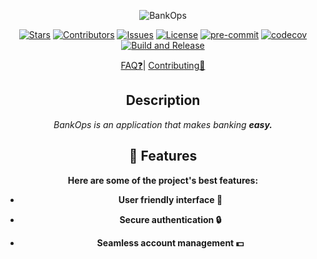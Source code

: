 <div align="center">

![BankOps](https://socialify.git.ci/Luis-Rosario-Alers/BankOps/image?custom_description=%F0%9D%96%A1%F0%9D%96%BA%F0%9D%97%87%F0%9D%97%84%F0%9D%97%82%F0%9D%97%87%F0%9D%97%80+%F0%9D%97%88%F0%9D%97%89%F0%9D%96%BE%F0%9D%97%8B%F0%9D%96%BA%F0%9D%97%8D%F0%9D%97%82%F0%9D%97%88%F0%9D%97%87%F0%9D%97%8C+%F0%9D%96%BD%F0%9D%97%88%F0%9D%97%87%F0%9D%96%BE+%F0%9D%97%8B%F0%9D%97%82%F0%9D%97%80%F0%9D%97%81%F0%9D%97%8D.+%F0%9D%96%AC%F0%9D%96%BA%F0%9D%96%BD%F0%9D%96%BE+%F0%9D%97%90%F0%9D%97%82%F0%9D%97%8D%F0%9D%97%81+%F0%9D%96%AF%F0%9D%97%92%F0%9D%97%8D%F0%9D%97%81%F0%9D%97%88%F0%9D%97%87+%F0%9D%96%BA%F0%9D%97%87%F0%9D%96%BD+%F0%9D%96%AC%F0%9D%97%92%F0%9D%96%B2%F0%9D%96%B0%F0%9D%96%AB.&description=1&language=1&logo=https%3A%2F%2Fexternal-content.duckduckgo.com%2Fiu%2F%3Fu%3Dhttps%253A%252F%252Fpngimg.com%252Fd%252Fbank_PNG3.png%26f%3D1%26nofb%3D1%26ipt%3Dbfcca31582bf812871e23bca43b3fd09990a09834c29b8d2209b25635ebaa9ad%26ipo%3Dimages&name=1&owner=1&theme=Light)

[![Stars](https://img.shields.io/github/stars/Luis-Rosario-Alers/BankOps)](https://github.com/Luis-Rosario-Alers/BankOps/stargazers)
[![Contributors](https://img.shields.io/github/contributors/Luis-Rosario-Alers/BankOps)](https://github.com/Luis-Rosario-Alers/BankOps/graphs/contributors)
[![Issues](https://img.shields.io/github/issues/Luis-Rosario-Alers/BankOps)](https://github.com/Luis-Rosario-Alers/BankOps/issues)
[![License](https://img.shields.io/github/license/Luis-Rosario-Alers/BankOps)](https://github.com/Luis-Rosario-Alers/BankOps/blob/master/LICENSE)
[![pre-commit](https://img.shields.io/badge/pre--commit-enabled-brightgreen?logo=pre-commit)](https://github.com/pre-commit/pre-commit)
[![codecov](https://codecov.io/github/Luis-Rosario-Alers/BankOps/graph/badge.svg?token=OVPU0O07GO)](https://codecov.io/github/Luis-Rosario-Alers/BankOps)
[![Build and Release](https://github.com/Luis-Rosario-Alers/BankOps/actions/workflows/python-build-release.yml/badge.svg)](https://github.com/Luis-Rosario-Alers/BankOps/actions/workflows/python-build-release.yml)

[FAQ❓](FAQ.md)| [Contributing🤝](CONTRIBUTING)

## **Description**

*BankOps is an application that makes banking <b>easy<b>.*

<h2>🧐 Features</h2>

Here are some of the project's best features:

* User friendly interface 🤌

* Secure authentication 🔒

* Seamless account management 💵
